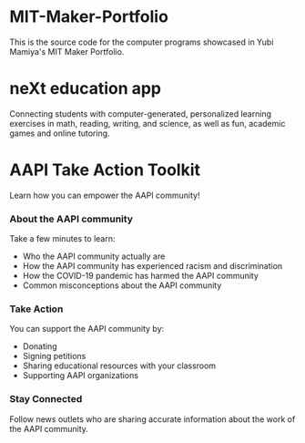 # MIT-Maker-Portfolio
This is the source code for the computer programs showcased in Yubi Mamiya's MIT Maker Portfolio.

# neXt education app
Connecting students with computer-generated, personalized learning exercises in math, reading, writing, and science, as well as fun, academic games and online tutoring.

# AAPI Take Action Toolkit
Learn how you can empower the AAPI community!
 
 
### About the AAPI community
Take a few minutes to learn:
- Who the AAPI community actually are
- How the AAPI community has experienced racism and discrimination
- How the COVID-19 pandemic has harmed the AAPI community
- Common misconceptions about the AAPI community
 
### Take Action
You can support the AAPI community by:
- Donating
- Signing petitions
- Sharing educational resources with your classroom
- Supporting AAPI organizations
 
 
### Stay Connected
Follow news outlets who are sharing accurate information about the work of the AAPI community.
